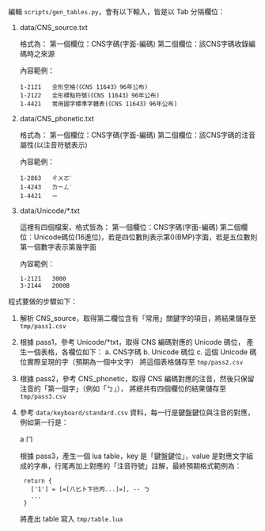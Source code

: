 編輯 `scripts/gen_tables.py`，會有以下輸入，皆是以 Tab 分隔欄位：

1. data/CNS_source.txt

   格式為：
   第一個欄位：CNS字碼(字面-編碼)
   第二個欄位：該CNS字碼收錄編碼時之來源

   內容範例：

       1-2121	全形空格(《CNS 11643》96年公布)
       1-2122	全形標點符號(《CNS 11643》96年公布)
       1-4421	常用國字標準字體表(《CNS 11643》96年公布)

2. data/CNS_phonetic.txt

   格式為：
   第一個欄位：CNS字碼(字面-編碼)
   第二個欄位：該CNS字碼的注音屬性(以注音符號表示)

   內容範例：

       1-2863	ㄔㄨㄛˋ
       1-4243	ㄌㄧㄥˊ
       1-4421	ㄧ

3. data/Unicode/*.txt

   這裡有四個檔案，格式皆為：
   第一個欄位：CNS字碼(字面-編碼)
   第二個欄位：Unicode碼位(16進位)，若是四位數則表示第0(BMP)字面，若是五位數則第一個數字表示第幾字面

   內容範例：

       1-2121	3000
       3-2144	2000B


程式要做的步驟如下：

1. 解析 CNS_source，取得第二欄位含有「常用」關鍵字的項目，將結果儲存至 `tmp/pass1.csv`

2. 根據 pass1，參考 Unicode/*txt，取得 CNS 編碼對應的 Unicode 碼位，
   產生一個表格，各欄位如下：
   a. CNS字碼
   b. Unicode 碼位
   c. 這個 Unicode 碼位實際呈現的字（預期為一個中文字）
   將這個表格儲存至 `tmp/pass2.csv`

3. 根據 pass2，參考 CNS_phonetic，取得 CNS 編碼對應的注音，然後只保留注音的「第一個字」（例如「ㄅ」），
   將總共有四個欄位的結果儲存至 `tmp/pass3.csv`

4. 參考 `data/keyboard/standard.csv` 資料，每一行是鍵盤鍵位與注音的對應，例如第一行是：

      a	ㄇ

   根據 pass3，產生一個 lua table，key 是「鍵盤鍵位」，value 是對應文字組成的字串，行尾再加上對應的「注音符號」註解，最終預期格式範例為：

        return {
          ['1'] = [=[八匕卜卞巴丙...]=], -- ㄅ
          ...
        }

   將產出 table 寫入 `tmp/table.lua`

